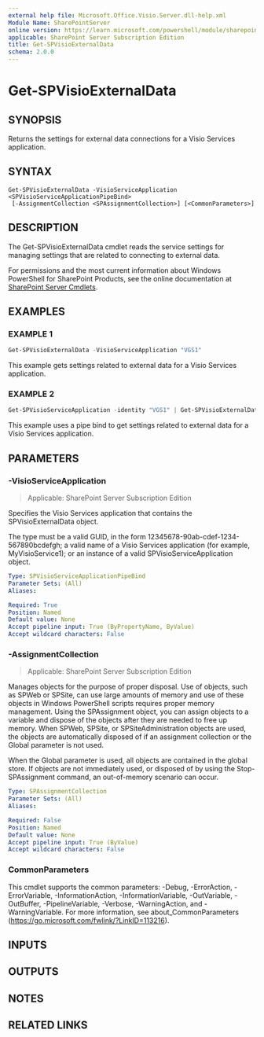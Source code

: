 ```yaml
---
external help file: Microsoft.Office.Visio.Server.dll-help.xml
Module Name: SharePointServer
online version: https://learn.microsoft.com/powershell/module/sharepoint-server/get-spvisioexternaldata
applicable: SharePoint Server Subscription Edition
title: Get-SPVisioExternalData
schema: 2.0.0
---
```


# Get-SPVisioExternalData

## SYNOPSIS
Returns the settings for external data connections for a Visio Services application.

## SYNTAX

```
Get-SPVisioExternalData -VisioServiceApplication <SPVisioServiceApplicationPipeBind>
 [-AssignmentCollection <SPAssignmentCollection>] [<CommonParameters>]
```

## DESCRIPTION
The Get-SPVisioExternalData cmdlet reads the service settings for managing settings that are related to connecting to external data.

For permissions and the most current information about Windows PowerShell for SharePoint Products, see the online documentation at [SharePoint Server Cmdlets](https://learn.microsoft.com/powershell/sharepoint/sharepoint-server/sharepoint-server-cmdlets).

## EXAMPLES

### EXAMPLE 1
```powershell
Get-SPVisioExternalData -VisioServiceApplication "VGS1"
```

This example gets settings related to external data for a Visio Services application.

### EXAMPLE 2
```powershell
Get-SPVisioServiceApplication -identity "VGS1" | Get-SPVisioExternalData
```

This example uses a pipe bind to get settings related to external data for a Visio Services application.

## PARAMETERS

### -VisioServiceApplication

> Applicable: SharePoint Server Subscription Edition

Specifies the Visio Services application that contains the SPVisioExternalData object.

The type must be a valid GUID, in the form 12345678-90ab-cdef-1234-567890bcdefgh; a valid name of a Visio Services application (for example, MyVisioService1); or an instance of a valid SPVisioServiceApplication object.

```yaml
Type: SPVisioServiceApplicationPipeBind
Parameter Sets: (All)
Aliases:

Required: True
Position: Named
Default value: None
Accept pipeline input: True (ByPropertyName, ByValue)
Accept wildcard characters: False
```

### -AssignmentCollection

> Applicable: SharePoint Server Subscription Edition

Manages objects for the purpose of proper disposal.
Use of objects, such as SPWeb or SPSite, can use large amounts of memory and use of these objects in Windows PowerShell scripts requires proper memory management.
Using the SPAssignment object, you can assign objects to a variable and dispose of the objects after they are needed to free up memory.
When SPWeb, SPSite, or SPSiteAdministration objects are used, the objects are automatically disposed of if an assignment collection or the Global parameter is not used.

When the Global parameter is used, all objects are contained in the global store.
If objects are not immediately used, or disposed of by using the Stop-SPAssignment command, an out-of-memory scenario can occur.

```yaml
Type: SPAssignmentCollection
Parameter Sets: (All)
Aliases:

Required: False
Position: Named
Default value: None
Accept pipeline input: True (ByValue)
Accept wildcard characters: False
```

### CommonParameters
This cmdlet supports the common parameters: -Debug, -ErrorAction, -ErrorVariable, -InformationAction, -InformationVariable, -OutVariable, -OutBuffer, -PipelineVariable, -Verbose, -WarningAction, and -WarningVariable. For more information, see about_CommonParameters (https://go.microsoft.com/fwlink/?LinkID=113216).

## INPUTS

## OUTPUTS

## NOTES

## RELATED LINKS
